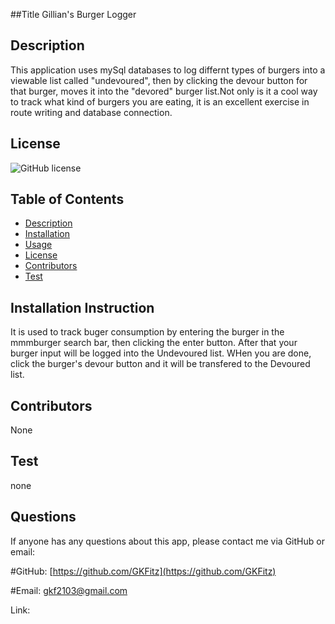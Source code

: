 ##Title 
Gillian's Burger Logger

## Description
This application uses mySql databases to log differnt types of burgers into a viewable list called "undevoured", then by clicking the devour button for that burger, moves it into the "devored" burger list.Not only is it a cool way to track what kind of burgers you are eating, it is an excellent exercise in route writing and database connection.  

## License
![GitHub license](https://img.shields.io/badge/license-MIT-blue.svg)

## Table of Contents
* [Description](#Description)
* [Installation](#Installation)
* [Usage](#Usage)
* [License](#License)
* [Contributors](#Contributors)
* [Test](#Test)


## Installation Instruction
It is used to track buger consumption by entering the burger in the mmmburger search bar, then clicking the enter button. After that your burger input will be logged into the Undevoured list. WHen you are done, click the burger's devour button and it will be transfered to the Devoured list.

## Contributors
None

## Test
none

## Questions
If anyone has any questions about this app, please contact me via GitHub or email:

#GitHub: [https://github.com/GKFitz](https://github.com/GKFitz)

#Email: [gkf2103@gmail.com](gkf2103@gmail.com)

Link:
